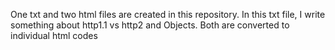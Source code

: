 One txt and two html files are created in this repository. 
In this txt file, I write something about http1.1 vs http2 and Objects. 
Both are converted to individual html codes
